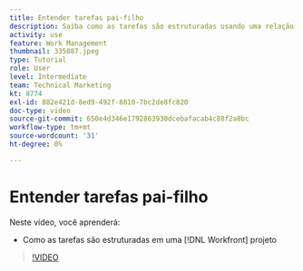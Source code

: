 ```yaml
---
title: Entender tarefas pai-filho
description: Saiba como as tarefas são estruturadas usando uma relação pai-filho em uma [!DNL  Workfront] projeto.
activity: use
feature: Work Management
thumbnail: 335087.jpeg
type: Tutorial
role: User
level: Intermediate
team: Technical Marketing
kt: 8774
exl-id: 882e421d-8ed9-492f-8810-7bc2de8fc820
doc-type: video
source-git-commit: 650e4d346e1792863930dcebafacab4c88f2a8bc
workflow-type: tm+mt
source-wordcount: '31'
ht-degree: 0%

---
```


# Entender tarefas pai-filho

Neste vídeo, você aprenderá:

* Como as tarefas são estruturadas em uma [!DNL Workfront] projeto

>[!VIDEO](https://video.tv.adobe.com/v/335087/?quality=12&learn=on)
